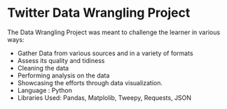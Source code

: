 # Twitter Data Wrangling Project

 The Data Wrangling Project was meant to challenge the learner in various ways:
 * Gather Data from various sources and in a variety of formats
 * Assess its quality and tidiness
 * Cleaning the data
 * Performing analysis on the data
 * Showcasing the efforts through data visualization.
 * Language : Python
 * Libraries Used: Pandas, Matplolib, Tweepy, Requests, JSON
 
